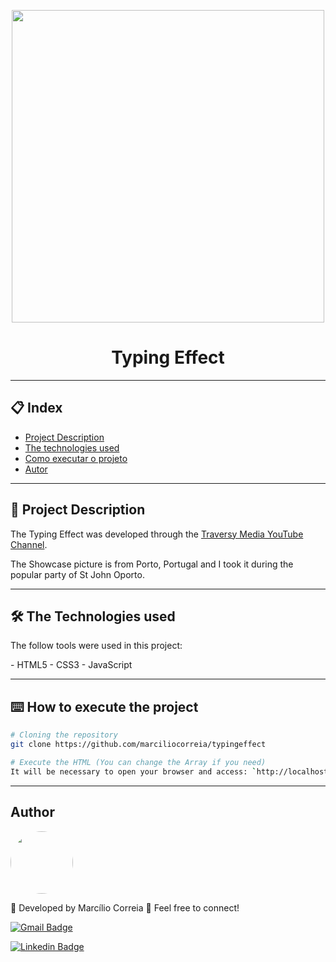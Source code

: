 <p align="center">
  <img src="https://user-images.githubusercontent.com/49158754/95065295-c57ea700-06f8-11eb-8e4d-e1dd63858b96.png" width="500" >
</p>

<h1 align="center">Typing Effect</h1>

---
## 📋 Index
- [Project Description](#-Project-Description)
- [The technologies used](#-The-Technologies-used)
- [Como executar o projeto](#-Como-executar-o-projeto)
- [Autor](#-Autor)

---
## 🚀 Project Description
<p>The Typing Effect was developed through the <a href="https://www.youtube.com/watch?v=POX3dT-pB4E&ab_channel=TraversyMedia">Traversy Media YouTube Channel</a>.

The Showcase picture is from Porto, Portugal and I took it during the popular party of St John Oporto.

--- 
## 🛠️ The Technologies used 

<p>The follow tools were used in this project:</p>
- HTML5
- CSS3
- JavaScript

---
## ⌨️ How to execute the project

```bash
# Cloning the repository
git clone https://github.com/marciliocorreia/typingeffect

# Execute the HTML (You can change the Array if you need)
It will be necessary to open your browser and access: `http://localhost:5500/`
```

---
## Author
<a href="https://www.linkedin.com/in/marciliocorreia/" title="MarcilioCorreia"><img style="border-radius: 50%;" src="https://avatars0.githubusercontent.com/u/49158754?s=460&u=8d2c3e8f7e3441a6b150758a720e7e4379e36407&v=4" width="100px;" alt=""/></a>

🚀 Developed by Marcílio Correia 👋 Feel free to connect!

[![Gmail Badge](https://img.shields.io/badge/-marcilio.msc@gmail.com-c14438?style=flat-square&logo=Gmail&logoColor=white&link=mailto:marcilio.msc@gmail.com)](mailto:marcilio.msc@gmail.com)


<a href="https://www.linkedin.com/in/marciliocorreia/">![Linkedin Badge](https://img.shields.io/badge/linkedin-%230077B5.svg?&style=for-the-badge&logo=linkedin&logoColor=white&link=https://www.linkedin.com/in/marciliocorreia/)</a>
